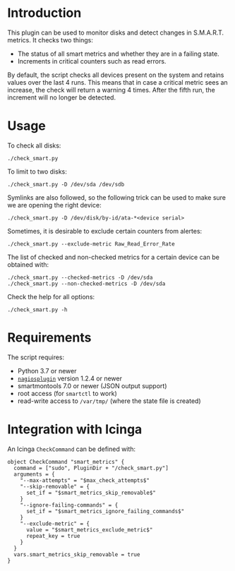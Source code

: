 # Introduction

This plugin can be used to monitor disks and detect changes in S.M.A.R.T. metrics.
It checks two things:
* The status of all smart metrics and whether they are in a failing state.
* Increments in critical counters such as read errors.

By default, the script checks all devices present on the system and
retains values over the last 4 runs. This means that in case a critical
metric sees an increase, the check will return a warning 4 times.
After the fifth run, the increment will no longer be detected.

# Usage

To check all disks:
```
./check_smart.py
```

To limit to two disks:
```
./check_smart.py -D /dev/sda /dev/sdb
```

Symlinks are also followed, so the following trick can be used
to make sure we are opening the right device:
```
./check_smart.py -D /dev/disk/by-id/ata-*<device serial>
```

Sometimes, it is desirable to exclude certain counters from alertes:
```
./check_smart.py --exclude-metric Raw_Read_Error_Rate
```

The list of checked and non-checked metrics for a certain device
can be obtained with:
```
./check_smart.py --checked-metrics -D /dev/sda
./check_smart.py --non-checked-metrics -D /dev/sda
```

Check the help for all options:
```
./check_smart.py -h
```

# Requirements

The script requires:
* Python 3.7 or newer
* [`nagiosplugin`](https://nagiosplugin.readthedocs.io) version 1.2.4 or newer
* smartmontools 7.0 or newer (JSON output support)
* root access (for `smartctl` to work)
* read-write access to `/var/tmp/` (where the state file is created)

# Integration with Icinga

An Icinga `CheckCommand` can be defined with:
```
object CheckCommand "smart_metrics" {
  command = ["sudo", PluginDir + "/check_smart.py"]
  arguments = {
    "--max-attempts" = "$max_check_attempts$"
    "--skip-removable" = {
      set_if = "$smart_metrics_skip_removable$"
    }
    "--ignore-failing-commands" = {
      set_if = "$smart_metrics_ignore_failing_commands$"
    }
    "--exclude-metric" = {
      value = "$smart_metrics_exclude_metric$"
      repeat_key = true
    }
  }
  vars.smart_metrics_skip_removable = true
}
```
